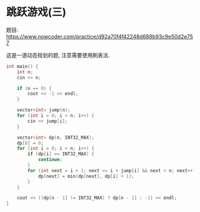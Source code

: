 # 跳跃游戏(三)

题目: https://www.nowcoder.com/practice/d92a70f4f42248d688b93c9e50d2e757

这是一道动态规划的题, 注意需要使用刷表法.

```cpp
int main() {
    int n;
    cin >> n;

    if (n == 0) {
        cout << -1 << endl;
    }

    vector<int> jump(n);
    for (int i = 0; i < n; i++) {
        cin >> jump[i];
    }

    vector<int> dp(n, INT32_MAX);
    dp[0] = 0;
    for (int i = 0; i < n; i++) {
        if (dp[i] == INT32_MAX) {
            continue;
        }
        for (int next = i + 1; next <= i + jump[i] && next < n; next++) {
            dp[next] = min(dp[next], dp[i] + 1);
        }
    }

    cout << ((dp[n - 1] != INT32_MAX) ? dp[n - 1] : -1) << endl;
}
```
